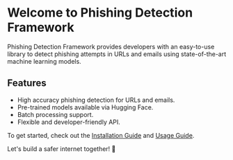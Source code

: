 # Welcome to Phishing Detection Framework

Phishing Detection Framework provides developers with an easy-to-use library to detect phishing attempts in URLs and emails using state-of-the-art machine learning models.

## Features
- High accuracy phishing detection for URLs and emails.
- Pre-trained models available via Hugging Face.
- Batch processing support.
- Flexible and developer-friendly API.

To get started, check out the [Installation Guide](installation.md) and [Usage Guide](usage.md).

Let's build a safer internet together! 🚀
